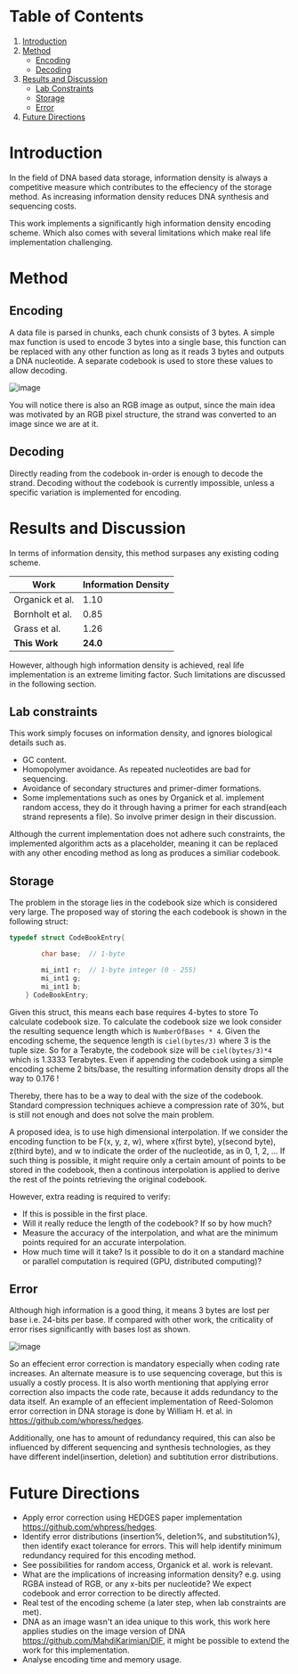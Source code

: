 # Table of Contents

1. [Introduction](#introduction)
2. [Method](#method)
   - [Encoding](#encoding)
   - [Decoding](#decoding)
3. [Results and Discussion](#results-and-discussion)
   - [Lab Constraints](#lab-constraints)
   - [Storage](#storage)
   - [Error](#error)
4. [Future Directions](#future-directions)

# Introduction

In the field of DNA based data storage, information density is always a competitive measure which contributes to the effeciency of the storage method. As increasing information density reduces DNA synthesis and sequencing costs.

This work implements a significantly high information density encoding scheme. Which also comes with several limitations which make real life implementation challenging.


# Method

## Encoding

A data file is parsed in chunks, each chunk consists of 3 bytes. A simple max function is used to encode 3 bytes into a single base, this function can be replaced with any other function as long as it reads 3 bytes and outputs a DNA nucleotide. A separate codebook is used to store these values to allow decoding.

![image](https://github.com/user-attachments/assets/2b2d5d9f-e86c-42b2-bd1e-18a23841da76)

You will notice there is also an RGB image as output, since the main idea was motivated by an RGB pixel structure, the strand was converted to an image since we are at it.

## Decoding

Directly reading from the codebook in-order is enough to decode the strand. Decoding without the codebook is currently impossible, unless a specific variation is implemented for encoding.


# Results and Discussion

In terms of information density, this method surpases any existing coding scheme.

| Work  | Information Density |
| ------------- | ------------- |
| Organick et al.  | 1.10  |
| Bornholt et al.  | 0.85  |
| Grass et al.     | 1.26  |
| **This Work**    | **24.0** |


However, although high information density is achieved, real life implementation is an extreme limiting factor. Such limitations are discussed in the following section.

## Lab constraints

This work simply focuses on information density, and ignores biological details such as.

- GC content.
- Homopolymer avoidance. As repeated nucleotides are bad for sequencing.
- Avoidance of secondary structures and primer-dimer formations.
- Some implementations such as ones by Organick et al. implement random access, they do it through having a primer for each strand(each strand represents a file). So involve primer design in their discussion.

Although the current implementation does not adhere such constraints, the implemented algorithm acts as a placeholder, meaning it can be replaced with any other encoding method as long as produces a similiar codebook.


## Storage

The problem in the storage lies in the codebook size which is considered very large. The proposed way of storing the each codebook is shown in the following struct:

```c
typedef struct CodeBookEntry{

        char base;  // 1-byte

        mi_int1 r;  // 1-byte integer (0 - 255)
        mi_int1 g;
        mi_int1 b;
    } CodeBookEntry;
```

Given this struct, this means each base requires 4-bytes to store To calculate codebook size. To calculate the codebook size we look consider the resulting sequence length which is `NumberOfBases * 4`. Given the encoding scheme, the sequence length is `ciel(bytes/3)` where 3 is the tuple size. So for a Terabyte, the codebook size will be `ciel(bytes/3)*4` which is 1.3333 Terabytes. Even if appending the codebook using a simple encoding scheme 2 bits/base, the resulting information density drops all the way to 0.176 !

Thereby, there has to be a way to deal with the size of the codebook. Standard compression techniques achieve a compression rate of 30%, but is still not enough and does not solve the main problem.

A proposed idea, is to use high dimensional interpolation. If we consider the encoding function to be F(x, y, z, w), where x(first byte), y(second byte), z(third byte), and w to indicate the order of the nucleotide, as in 0, 1, 2, ... If such thing is possible, it might require only a certain amount of points to be stored in the codebook, then a continous interpolation is applied to derive the rest of the points retrieving the original codebook.

However, extra reading is required to verify:

- If this is possible in the first place.
- Will it really reduce the length of the codebook? If so by how much?
- Measure the accuracy of the interpolation, and what are the minimum points required for an accurate interpolation.
- How much time will it take? Is it possible to do it on a standard machine or parallel computation is required (GPU, distributed computing)?


## Error

Although high information is a good thing, it means 3 bytes are lost per base i.e. 24-bits per base. If compared with other work, the criticality of error rises significantly with bases lost as shown.

![image](https://github.com/user-attachments/assets/25c6a970-5d82-4a80-8d7c-d2f3ef869ff9)


So an effecient error correction is mandatory especially when coding rate increases. An alternate measure is to use sequencing coverage, but this is usually a costly process. It is also worth mentioning that applying error correction also impacts the code rate, because it adds redundancy to the data itself. An example of an effecient implementation of Reed-Solomon error correction in DNA storage is done by William H. et al. in https://github.com/whpress/hedges.

Additionally, one has to amount of redundancy required, this can also be influenced by different sequencing and synthesis technologies, as they have different indel(insertion, deletion) and subtitution error distributions.


# Future Directions

- Apply error correction using HEDGES paper implementation https://github.com/whpress/hedges.
- Identify error distributions (insertion%, deletion%, and substitution%), then identify exact tolerance for errors. This will help identify minimum redundancy required for this encoding method.
- See possibilities for random access, Organick et al. work is relevant.
- What are the implications of increasing information density? e.g. using RGBA instead of RGB, or any x-bits per nucleotide? We expect codebook and error correction to be directly affected.
- Real test of the encoding scheme (a later step, when lab constraints are met).
- DNA as an image wasn't an idea unique to this work, this work here applies studies on the image version of DNA https://github.com/MahdiKarimian/DIF, it might be possible to extend the work for this implementation.
- Analyse encoding time and memory usage.






